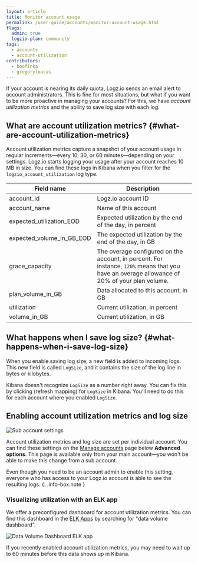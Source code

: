 ```yaml
---
layout: article
title: Monitor account usage
permalink: /user-guide/accounts/monitor-account-usage.html
flags:
  admin: true
  logzio-plan: community
tags:
  - accounts
  - account-utilization
contributors:
  - boofinka
  - gregoryloucas
---
```


If your account is nearing its daily quota, Logz.io sends an email alert to account administrators.
This is fine for most situations, but what if you want to be more proactive in managing your accounts?
For this, we have _account utilization metrics_ and the ability to save log size with each log.

## What are account utilization metrics? {#what-are-account-utilization-metrics}

Account utilization metrics capture a snapshot of your account usage in regular increments—every 10, 30, or 60 minutes—depending on your settings.
Logz.io starts logging your usage after your account reaches 10 MB in size.
You can find these logs in Kibana when you filter for the `logzio_account_utilization` log type.

| Field name | Description |
|---|---|
| account_id | Logz.io account ID |
| account_name | Name of this account |
| expected_utilization_EOD | Expected utilization by the end of the day, in percent |
| expected_volume_in_GB_EOD | The expected utilization by the end of the day, in GB |
| grace_capacity | The overage configured on the account, in percent. For instance, `120%` means that you have an overage allowance of 20% of your plan volume. |
| plan_volume_in_GB | Data allocated to this account, in GB |
| utilization | Current utilization, in percent |
| volume_in_GB | Current utilization, in GB |


## What happens when I save log size? {#what-happens-when-i-save-log-size}

When you enable saving log size, a new field is added to incoming logs.
This new field is called `LogSize`, and it contains the size of the log line in bytes or kilobytes.

Kibana doesn't recognize `LogSize` as a number right away.
You can fix this by clicking <i class="fas fa-sync-alt"></i> (refresh mapping) for `LogSize` in Kibana.
You'll need to do this for each account where you enabled `LogSize`.

## Enabling account utilization metrics and log size

![Sub account settings]({{site.baseurl}}/images/accounts/utilization--save-account-utilization-metrics.png)

Account utilization metrics and log size are set per individual account.
You can find these settings on the [Manage accounts](https://app.logz.io/#/dashboard/settings/manage-accounts) page below **Advanced options**.
This page is available only from your main account—you won't be able to make this change from a sub account.

  Even though you need to be an account admin to enable this setting, everyone who has access to your Logz.io account is able to see the resulting logs.
  {: .info-box.note }

### Visualizing utilization with an ELK app

We offer a preconfigured dashboard for account utilization metrics.
You can find this dashboard in the [ELK Apps](https://app.logz.io/#/dashboard/apps) by searching for "data volume dashboard".

![Data Volume Dashboard ELK app]({{site.baseurl}}/images/accounts/utilization--elk-apps-data-volume-dashboard.png)

If you recently enabled account utilization metrics, you may need to wait up to 60 minutes before this data shows up in Kibana.